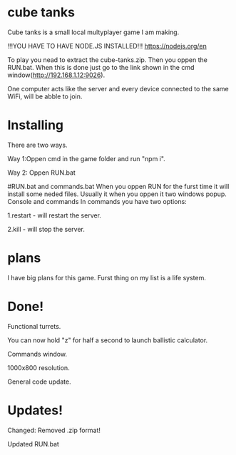 # cube tanks
Cube tanks is a small local multyplayer game I am making.

!!!YOU HAVE TO HAVE NODE.JS INSTALLED!!! https://nodejs.org/en

To play you nead to extract the cube-tanks.zip.
Then you oppen the RUN.bat.
When this is done just go to the link shown in the cmd window(http://192.168.1.12:9026).

One computer acts like the server and every device connected to the same WiFi, will be abble to join.

# Installing
There are two ways.

Way 1:Oppen cmd in the game folder and run "npm i".

Way 2: Oppen RUN.bat

#RUN.bat and commands.bat
When you oppen RUN for the furst time it will install some neded files.
Usually it when you oppen it two windows popup.
Console and commands
In commands you have two options:

1.restart - will restart the server.

2.kill - will stop the server.

# plans
I have big plans for this game.
Furst thing on my list is a life system.

# Done!
Functional turrets.

You can now hold "z" for half a second to launch ballistic calculator.

Commands window.

1000x800 resolution.

General code update.

# Updates!
Changed:
Removed .zip format!

Updated RUN.bat

